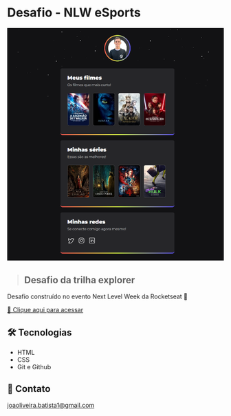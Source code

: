 # Desafio - NLW eSports

![preview](./.github/preview.png)

> ## Desafio da trilha explorer

Desafio construído no evento Next Level Week da Rocketseat 🚀

[🔗 Clique aqui para acessar](https://joaoliveirapb.github.io/desafio-nlw-esports/)

## 🛠️ Tecnologias

- HTML
- CSS
- Git e Github

## 💙 Contato
joaoliveira.batista1@gmail.com